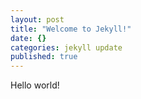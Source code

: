 ```yaml
---
layout: post
title: "Welcome to Jekyll!"
date: {}
categories: jekyll update
published: true
---
```


Hello world!